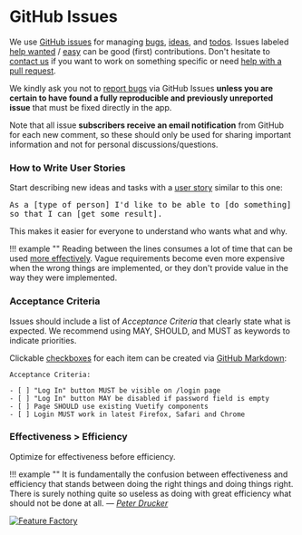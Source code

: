 # GitHub Issues

We use [GitHub issues](https://github.com/photoprism/photoprism/issues) for managing [bugs](https://github.com/photoprism/photoprism/labels/bug), 
[ideas](https://github.com/photoprism/photoprism/labels/idea),
and [todos](https://github.com/photoprism/photoprism/labels/todo).
Issues labeled [help wanted](https://github.com/photoprism/photoprism/issues?q=is%3Aissue+is%3Aopen+label%3A%22help+wanted%22) / [easy](https://github.com/photoprism/photoprism/issues?q=is%3Aissue+is%3Aopen+label%3Aeasy) can be good (first) contributions.
Don't hesitate to [contact us](https://photoprism.app/contact) if you want to work on something specific or need [help with a pull request](pull-requests.md). 

We kindly ask you not to [report bugs](index.md#creating-bug-reports) via GitHub Issues **unless you are certain to have found a fully reproducible and previously unreported issue** that must be fixed directly in the app.

Note that all issue **subscribers receive an email notification** from GitHub for each new comment, so these should only be used for sharing important information and not for personal discussions/questions.

### How to Write User Stories ###

Start describing new ideas and tasks with a [user story](https://en.wikipedia.org/wiki/User_story) similar to this one:

<tt>As a [type of person] I'd like to be able to [do something] so that I can [get some result].</tt>

This makes it easier for everyone to understand who wants what and why.

!!! example ""
    Reading between the lines consumes a lot of time that can be used [more effectively](#effectiveness-efficiency).
    Vague requirements become even more expensive when the wrong things are implemented, or they don't provide value
    in the way they were implemented.

### Acceptance Criteria ###

Issues should include a list of *Acceptance Criteria* that clearly state what is expected.
We recommend using MAY, SHOULD, and MUST as keywords to indicate priorities.

Clickable [checkboxes](https://help.github.com/articles/about-task-lists/) for each item can be created via
[GitHub Markdown](https://help.github.com/articles/basic-writing-and-formatting-syntax/):

```
Acceptance Criteria:

- [ ] "Log In" button MUST be visible on /login page
- [ ] "Log In" button MAY be disabled if password field is empty
- [ ] Page SHOULD use existing Vuetify components
- [ ] Login MUST work in latest Firefox, Safari and Chrome
```

### Effectiveness > Efficiency ###

Optimize for effectiveness before efficiency.

!!! example ""
    It is fundamentally the confusion between effectiveness and efficiency that stands between doing the right things and doing things right. There is surely nothing quite so useless as doing with great efficiency what should not be done at all. — <cite>[Peter Drucker](https://en.wikipedia.org/wiki/Peter_Drucker)</cite>

[![Feature Factory](https://dl.photoprism.app/img/diagrams/feature-factory.jpg)](https://twitter.com/johncutlefish/status/780102280162840576)
